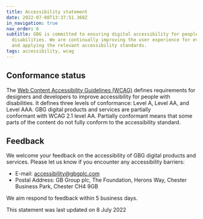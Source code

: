 ```yaml
---
title: Accessibility statement
date: 2022-07-08T13:37:51.368Z
in_navigation: true
nav_order: 6
subtitle: GBG is committed to ensuring digital accessibility for people with
  disabilities. We are continually improving the user experience for everyone,
  and applying the relevant accessibility standards.
tags: accessibility, wcag
---
```

## Conformance status

The [Web Content Accessibility Guidelines (WCAG)](https://www.w3.org/WAI/standards-guidelines/wcag/) defines requirements for designers and developers to improve accessibility for people with disabilities. It defines three levels of conformance: Level A, Level AA, and Level AAA. GBG digital products and services are partially conformant with WCAG 2.1 level AA. Partially conformant means that some parts of the content do not fully conform to the accessibility standard.

## Feedback

We welcome your feedback on the accessibility of GBG digital products and services. Please let us know if you encounter any accessibility barriers:

* E-mail: [accessibility@gbgplc.com](mailto:accessibility@gbgplc.comaccessibility@gbgplc.comaccessibility@gbgplc.comaccessibility@gbgplc.comaccessibility@gbgplc.comaccessibility@gbgplc.comaccessibility@gbgplc.com)
* Postal Address: GB Group plc, The Foundation, Herons Way, Chester Business Park, Chester CH4 9GB

We aim respond to feedback within 5 business days.

This statement was last updated on 8 July 2022
